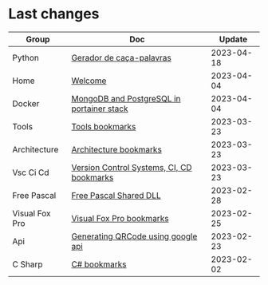 # Last changes

| Group | Doc | Update |
|-------|-----|--------|
| Python | [Gerador de caça-palavras](kb/python/caca_palavras) | 2023-04-18 |
| Home | [Welcome](kb/index) | 2023-04-04 |
| Docker | [MongoDB and PostgreSQL in portainer stack](kb/docker/databases_portainer) | 2023-04-04 |
| Tools | [Tools bookmarks](kb/tools/_bookmarks) | 2023-03-23 |
| Architecture | [Architecture bookmarks](kb/architecture/_bookmarks) | 2023-03-23 |
| Vsc Ci Cd | [Version Control Systems, CI, CD bookmarks](kb/vsc_ci_cd/_bookmarks) | 2023-03-23 |
| Free Pascal | [Free Pascal Shared DLL](kb/free_pascal/shared_dll) | 2023-02-28 |
| Visual Fox Pro | [Visual Fox Pro bookmarks](kb/visual_fox_pro/_bookmarks) | 2023-02-25 |
| Api | [Generating QRCode using google api](kb/api/generating_qrcode) | 2023-02-23 |
| C Sharp | [C# bookmarks](kb/c_sharp/_bookmarks) | 2023-02-02 |
